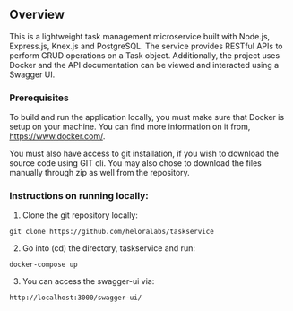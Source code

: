 ## Overview
This is a lightweight task management microservice built with Node.js, Express.js, Knex.js and PostgreSQL. The service provides RESTful APIs to perform CRUD operations on a Task object. Additionally, the project uses Docker and the API documentation can be viewed and interacted using a Swagger UI.

### Prerequisites
To build and run the application locally, you must make sure that Docker is setup on your machine. You can find more information on it from, https://www.docker.com/.

You must also have access to git installation, if you wish to download the source code using GIT cli. You may also chose to download the files manually through zip as well from the repository.

### Instructions on running locally:

1. Clone the git repository locally:

```git clone https://github.com/heloralabs/taskservice```

2. Go into (cd) the directory, taskservice and run:

```docker-compose up```

3. You can access the swagger-ui via:

```http://localhost:3000/swagger-ui/```

